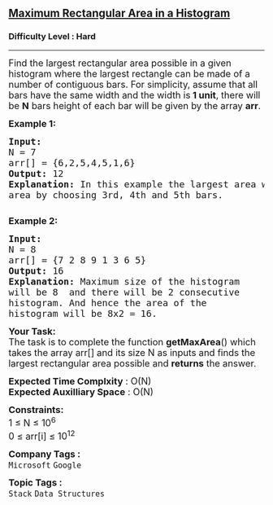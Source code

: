 <h2><a href="https://practice.geeksforgeeks.org/problems/maximum-rectangular-area-in-a-histogram-1587115620/1?page=1&difficulty=Hard&sortBy=submissions">Maximum Rectangular Area in a Histogram</a></h2><h3>Difficulty Level : Hard</h3><hr><div class="problems_problem_content__Xm_eO"><p><span style="font-size: 18px;">Find the largest rectangular area possible in a given histogram where the largest rectangle can be made of a number of contiguous bars. For simplicity, assume that all bars have the same width and the width is<strong> 1 unit</strong>, there will be <strong>N</strong> bars height of each bar will be given by the array <strong>arr</strong>.</span></p>
<p><span style="font-size: 18px;"><strong>Example 1:</strong></span></p>
<pre><span style="font-size: 18px;"><strong>Input:
</strong>N = 7
arr[] = {6,2,5,4,5,1,6</span><span style="font-size: 18px;">}
<strong>Output: </strong>12<strong>
Explanation:</strong> In this example the largest area would be 12 of height 4 and width 3. We can achieve this <br>area by choosing 3rd, 4th and 5th bars.
</span><img src="http://d1hyf4ir1gqw6c.cloudfront.net/wp-content/uploads/histogram1.png" alt="">

</pre>
<p><span style="font-size: 18px;"><strong>Example 2:</strong></span></p>
<pre><span style="font-size: 18px;"><strong>Input:
</strong>N = 8
arr[] = {7 2 8 9 1 3 6 5</span><span style="font-size: 18px;">}
<strong>Output: </strong>16<strong>
Explanation: </strong>Maximum size of the histogram 
will be 8&nbsp; and there will be 2 consecutive 
histogram. And hence the area of the 
histogram will be 8x2 = 16.</span></pre>
<p><span style="font-size: 18px;"><strong>Your Task:</strong><br>The task is to complete the function&nbsp;<strong>getMaxArea</strong>() which takes the array arr[] and its size N as inputs and&nbsp;finds the largest rectangular area possible and <strong>returns</strong> the answer.</span></p>
<p><span style="font-size: 18px;"><strong>Expected Time Complxity</strong> : O(N)<br><strong>Expected Auxilliary Space</strong> : O(N)</span></p>
<p><span style="font-size: 18px;"><strong>Constraints:</strong><br>1 ≤ N ≤ 10<sup>6</sup><br>0 ≤ arr[i] ≤ 10<sup>12</sup></span></p></div><p><span style=font-size:18px><strong>Company Tags : </strong><br><code>Microsoft</code>&nbsp;<code>Google</code>&nbsp;<br><p><span style=font-size:18px><strong>Topic Tags : </strong><br><code>Stack</code>&nbsp;<code>Data Structures</code>&nbsp;